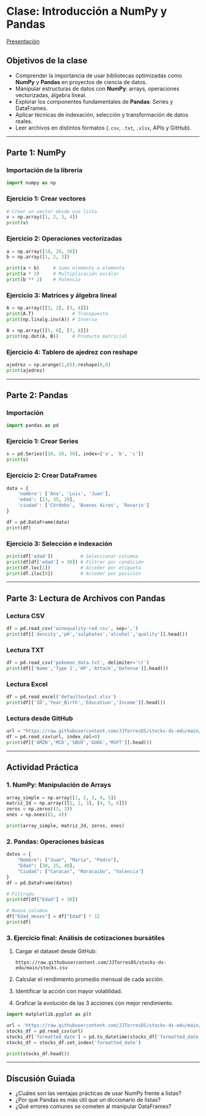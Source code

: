 # Clase: Introducción a NumPy y Pandas

[Presentación](https://docs.google.com/presentation/d/135XQdDjAvsoXtqDWhASGQ8-YWBFS5bDgxyJjfycykYs/edit?slide=id.g2204e13b0d5_2_631#slide=id.g2204e13b0d5_2_631)

## Objetivos de la clase

* Comprender la importancia de usar bibliotecas optimizadas como **NumPy** y **Pandas** en proyectos de ciencia de datos.
* Manipular estructuras de datos con **NumPy**: arrays, operaciones vectorizadas, álgebra lineal.
* Explorar los componentes fundamentales de **Pandas**: Series y DataFrames.
* Aplicar técnicas de indexación, selección y transformación de datos reales.
* Leer archivos en distintos formatos (`.csv`, `.txt`, `.xlsx`, APIs y GitHub).

---

## Parte 1: NumPy

### Importación de la librería

```python
import numpy as np
```

### Ejercicio 1: Crear vectores

```python
# Crear un vector desde una lista
v = np.array([1, 2, 3, 4])
print(v)
```

### Ejercicio 2: Operaciones vectorizadas

```python
a = np.array([10, 20, 30])
b = np.array([1, 2, 3])

print(a + b)     # Suma elemento a elemento
print(a * 2)     # Multiplicación escalar
print(b ** 2)    # Potencia
```

### Ejercicio 3: Matrices y álgebra lineal

```python
A = np.array([[1, 2], [3, 4]])
print(A.T)              # Transpuesta
print(np.linalg.inv(A)) # Inversa

B = np.array([[5, 6], [7, 8]])
print(np.dot(A, B))     # Producto matricial
```

### Ejercicio 4: Tablero de ajedrez con reshape

```python
ajedrez = np.arange(1,65).reshape(8,8)
print(ajedrez)
```

---

## Parte 2: Pandas

### Importación

```python
import pandas as pd
```

### Ejercicio 1: Crear Series

```python
s = pd.Series([10, 20, 30], index=['a', 'b', 'c'])
print(s)
```

### Ejercicio 2: Crear DataFrames

```python
data = {
    'nombre': ['Ana', 'Luis', 'Juan'],
    'edad': [23, 35, 29],
    'ciudad': ['Córdoba', 'Buenos Aires', 'Rosario']
}

df = pd.DataFrame(data)
print(df)
```

### Ejercicio 3: Selección e indexación

```python
print(df['edad'])          # Seleccionar columna
print(df[df['edad'] > 30]) # Filtrar por condición
print(df.loc[1])           # Acceder por etiqueta
print(df.iloc[0])          # Acceder por posición
```

---

## Parte 3: Lectura de Archivos con Pandas

### Lectura CSV

```python
df = pd.read_csv('winequality-red.csv', sep=',')
print(df[['density','pH','sulphates','alcohol','quality']].head())
```

### Lectura TXT

```python
df = pd.read_csv('pokemon_data.txt', delimiter='\t')
print(df[['Name','Type 1','HP','Attack','Defense']].head())
```

### Lectura Excel

```python
df = pd.read_excel('defaultoutput.xlsx')
print(df[['ID','Year_Birth','Education','Income']].head())
```

### Lectura desde GitHub

```python
url = "https://raw.githubusercontent.com/JJTorresDS/stocks-ds-edu/main/stocks.csv"
df = pd.read_csv(url, index_col=0)
print(df[['AMZN','MCD','SBUX','GOOG','MSFT']].head())
```

---

## Actividad Práctica

### 1. NumPy: Manipulación de Arrays

```python
array_simple = np.array([1, 2, 3, 4, 5])
matriz_2d = np.array([[1, 2, 3], [4, 5, 6]])
zeros = np.zeros((3, 3))
ones = np.ones((2, 4))

print(array_simple, matriz_2d, zeros, ones)
```

### 2. Pandas: Operaciones básicas

```python
datos = {
    "Nombre": ["Juan", "María", "Pedro"],
    "Edad": [30, 25, 40],
    "Ciudad": ["Caracas", "Maracaibo", "Valencia"]
}
df = pd.DataFrame(datos)

# Filtrado
print(df[df["Edad"] > 30])

# Nueva columna
df["Edad_meses"] = df["Edad"] * 12
print(df)
```

### 3. Ejercicio final: Análisis de cotizaciones bursátiles

1. Cargar el dataset desde GitHub:

   ```
   https://raw.githubusercontent.com/JJTorresDS/stocks-ds-edu/main/stocks.csv
   ```
2. Calcular el rendimiento promedio mensual de cada acción.
3. Identificar la acción con mayor volatilidad.
4. Graficar la evolución de las 3 acciones con mejor rendimiento.

```python
import matplotlib.pyplot as plt

url = 'https://raw.githubusercontent.com/JJTorresDS/stocks-ds-edu/main/stocks.csv'
stocks_df = pd.read_csv(url)
stocks_df['formatted_date'] = pd.to_datetime(stocks_df['formatted_date'])
stocks_df = stocks_df.set_index('formatted_date')

print(stocks_df.head())
```

---

## Discusión Guiada

* ¿Cuáles son las ventajas prácticas de usar NumPy frente a listas?
* ¿Por qué Pandas es más útil que un diccionario de listas?
* ¿Qué errores comunes se cometen al manipular DataFrames?